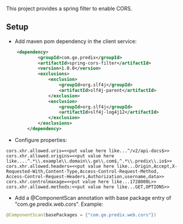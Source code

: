 This project provides a spring filter to enable CORS.
 
## Setup 
 * Add maven pom dependency in the client service:

```xml
	<dependency>
            <groupId>com.ge.predix</groupId>
            <artifactId>spring-cors-filter</artifactId>
            <version>1.0.0</version>
            <exclusions>
                <exclusion>
                    <groupId>org.slf4j</groupId>
                    <artifactId>slf4j-parent</artifactId>
                </exclusion>
                <exclusion>
                    <groupId>org.slf4j</groupId>
                    <artifactId>slf4j-log4j12</artifactId>
                </exclusion>
            </exclusions>
        </dependency>
```

* Configure properties:
 
```
cors.xhr.allowed.uris=<<put value here like...^/v2/api-docs$>>
cors.xhr.allowed.origins=<<put value here like....^.*\\.example\\.domain\\.ge\\.com$,^.*\\.predix\\.io$>>
cors.xhr.allowed.headers=<<put value here like...Origin,Accept,X-Requested-With,Content-Type,Access-Control-Request-Method,
Access-Control-Request-Headers,Authorization,username,data>>
cors.xhr.controlmaxage=<<put value here like...1728000L>>
cors.xhr.allowed.methods:<<put value here like...GET,OPTIONS>>
```

* Add a @ComponentScan annotation with base package entry of "com.ge.predix.web.cors". Example:
```java
@ComponentScan(basePackages = {"com.ge.predix.web.cors"})
```

